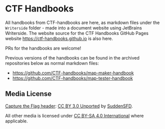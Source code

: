 # CTF Handbooks
All handbooks from CTF-handbooks are here, as markdown files under the `Writerside` folder - made into a document website using JetBrains Writerside.
The website source for the CTF Handbooks GitHub Pages website https://ctf-handbooks.github.io is also here.

PRs for the handbooks are welcome!

Previous versions of the handbooks can be found in the archived repositories below as normal markdown files:
* https://github.com/CTF-handbooks/map-maker-handbook
* https://github.com/CTF-handbooks/map-tester-handbook

## Media License
[Capture the Flag header](images/header.png): [CC BY 3.0 Unported](https://creativecommons.org/licenses/by/3.0/) by [SuddenSFD](https://github.com/SuddenSFD).

All other media is licensed under [CC BY-SA 4.0 International](https://creativecommons.org/licenses/by-sa/4.0/) where applicable.
